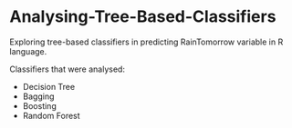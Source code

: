 # Analysing-Tree-Based-Classifiers
Exploring tree-based classifiers in predicting RainTomorrow variable in R language.

Classifiers that were analysed:
- Decision Tree
- Bagging
- Boosting
- Random Forest
